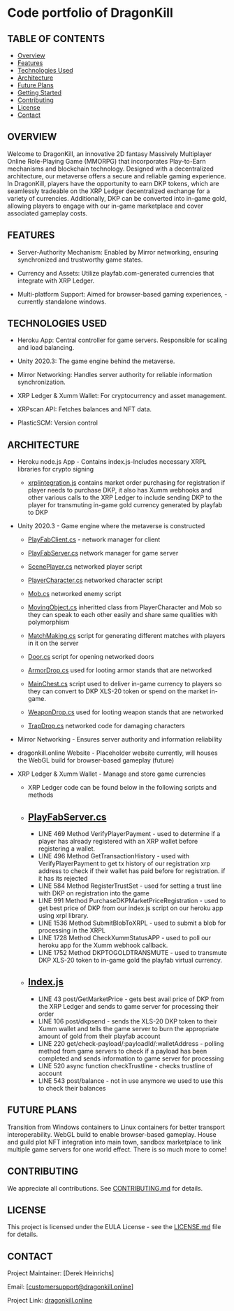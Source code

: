 # Code portfolio of DragonKill
## TABLE OF CONTENTS
- [Overview](#overview)
- [Features](#features)
- [Technologies Used](#technologies-used)
- [Architecture](#architecture)
- [Future Plans](#future-plans)
- [Getting Started](#getting-started)
- [Contributing](#contributing)
- [License](#license)
- [Contact](#contact)

OVERVIEW
-
Welcome to DragonKill, an innovative 2D fantasy Massively Multiplayer Online Role-Playing Game (MMORPG) that incorporates Play-to-Earn mechanisms and blockchain technology. Designed with a decentralized architecture, our metaverse offers a secure and reliable gaming experience. In DragonKill, players have the opportunity to earn DKP tokens, which are seamlessly tradeable on the XRP Ledger decentralized exchange for a variety of currencies. Additionally, DKP can be converted into in-game gold, allowing players to engage with our in-game marketplace and cover associated gameplay costs.


FEATURES
  -

* Server-Authority Mechanism: Enabled by Mirror networking, ensuring synchronized and trustworthy game states.

* Currency and Assets: Utilize playfab.com-generated currencies that integrate with XRP Ledger.

* Multi-platform Support: Aimed for browser-based gaming experiences, -currently standalone windows.

TECHNOLOGIES USED
-

* Heroku App: Central controller for game servers. Responsible for scaling and load balancing.

* Unity 2020.3: The game engine behind the metaverse.

* Mirror Networking: Handles server authority for reliable information synchronization.

* XRP Ledger & Xumm Wallet: For cryptocurrency and asset management.

* XRPscan API: Fetches balances and NFT data.

* PlasticSCM: Version control

ARCHITECTURE
-
* Heroku node.js App - Contains index.js-Includes necessary XRPL libraries for crypto signing 
  
  - [xrplintegration.js](xrplintegration.js) contains market order purchasing for registration if player needs to purchase DKP, it also has Xumm webhooks and other various calls to the XRP Ledger to include sending DKP to the player for transmuting in-game gold currency generated by playfab to DKP

* Unity 2020.3 - Game engine where the metaverse is constructed
  
  - [PlayFabClient.cs](PlayFabClient.cs) - network manager for client
  
  - [PlayFabServer.cs](PlayFabServer.cs) network manager for game server
  
  - [ScenePlayer.cs](ScenePlayer.cs) networked player script

  - [PlayerCharacter.cs](PlayerCharacter.cs) networked character script

  - [Mob.cs](Mob.cs) networked enemy script

  - [MovingObject.cs](MovingObject.cs) inheritted class from PlayerCharacter and Mob so they can speak to each other easily and share same qualities with polymorphism

  - [MatchMaking.cs](MatchMaking.css) script for generating different matches with players in it on the server

  - [Door.cs](Door.cs) script for opening networked doors

  - [ArmorDrop.cs](ArmorDrop.cs) used for looting armor stands that are networked

  - [MainChest.cs](MainChest.cs) script used to deliver in-game currency to players so they can convert to DKP XLS-20 token or spend on the market in-game.

  - [WeaponDrop.cs](WeaponDrop.cs) used for looting weapon stands that are networked

  - [TrapDrop.cs](TrapDrop.cs) networked code for damaging characters

* Mirror Networking - Ensures server authority and information reliability

* dragonkill.online Website - Placeholder website currently, will houses the WebGL build for browser-based gameplay (future)

* XRP Ledger & Xumm Wallet - Manage and store game currencies

  - XRP Ledger code can be found below in the following scripts and methods
  - [PlayFabServer.cs](PlayFabServer.cs)
    -
    - LINE 469 Method VerifyPlayerPayment - used to determine if a player has already registered with an XRP wallet before registering a wallet. 
    - LINE 496 Method GetTransactionHistory - used with VerifyPlayerPayment to get tx history of our registration xrp address to check if their wallet has paid           before for registration. if it has its rejected
    - LINE 584 Method RegisterTrustSet - used for setting a trust line with DKP on registration into the game
    - LINE 991 Method PurchaseDKPMarketPriceRegistration - used to get best price of DKP from our index.js script on our heroku app using xrpl library.
    - LINE 1536 Method SubmitBlobToXRPL - used to submit a blob for processing in the XRPL
    - LINE 1728 Method CheckXummStatusAPP - used to poll our heroku app for the Xumm webhook callback. 
    - LINE 1752 Method DKPTOGOLDTRANSMUTE - used to transmute DKP XLS-20 token to in-game gold the playfab virtual currency. 
  - [Index.js](Index.js)
    -
    - LINE 43 post/GetMarketPrice - gets best avail price of DKP from the XRP Ledger and sends to game server for processing their order
    - LINE 106 post/dkpsend - sends the XLS-20 DKP token to their Xumm wallet and tells the game server to burn the appropriate amount of gold from their playfab account
    - LINE 220 get/check-payload/:payloadId/:walletAddress - polling method from game servers to check if a payload has been completed and sends information to game server for processing
    - LINE 520 async function checkTrustline - checks trustline of account
    - LINE 543 post/balance - not in use anymore we used to use this to check their balances
  


FUTURE PLANS
-
Transition from Windows containers to Linux containers for better transport interoperability.
WebGL build to enable browser-based gameplay. House and guild plot NFT integration into main town, sandbox marketplace to link multiple game servers for one world effect. There is so much more to come!


CONTRIBUTING
-
We appreciate all contributions. See  [CONTRIBUTING.md](CONTRIBUTING.md) for details.


LICENSE
-
This project is licensed under the EULA License - see the [LICENSE.md](LICENSE.md) file for details.


CONTACT
-
Project Maintainer: [Derek Heinrichs]

Email: [customersupport@dragonkill.online]

Project Link: [dragonkill.online](https://www.dragonkill.online)
